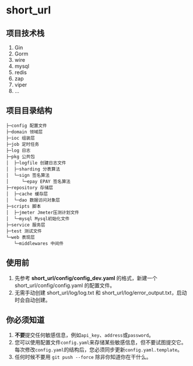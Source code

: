 # short_url

## 项目技术栈

1. Gin
2. Gorm
3. wire
4. mysql
5. redis
6. zap
7. viper
8. ...

## 项目目录结构

```shell
├─config 配置文件
├─domain 领域层
├─ioc 组装层
├─job 定时任务
├─log 日志
├─pkg 公共包
│  ├─logfile 创建日志文件
│  ├─sharding 分表算法
│  └─sign 签名算法
│     └─epay EPAY 签名算法
├─repository 存储层
│  ├─cache 缓存层
│  └─dao 数据访问对象层
├─scripts 脚本
│  ├─jmeter Jmeter压测计划文件
│  └─mysql Mysql初始化文件
├─service 服务层
├─test 测试文件
└─web 表现层
   └─middlewares 中间件
```

## 使用前

1. 先参考 **short_url/config/config_dev.yaml** 的格式，新建一个 short_url/config/config.yaml 的配置文件。
2. 无需手动创建 short_url/log/log.txt 和 short_url/log/error_output.txt，启动时会自动创建。

## **你必须知道**

1. **不要**提交任何敏感信息，例如`api_key`、`address`或`password`。
2. 您可以使用配置文件`config.yaml`来存储某些敏感信息，但不要试图提交它。每次修改`config.yaml`的结构后，您必须同步更新`config.yaml.template`。
3. 任何时候不要用 `git push --force` 除非你知道你在干什么。
